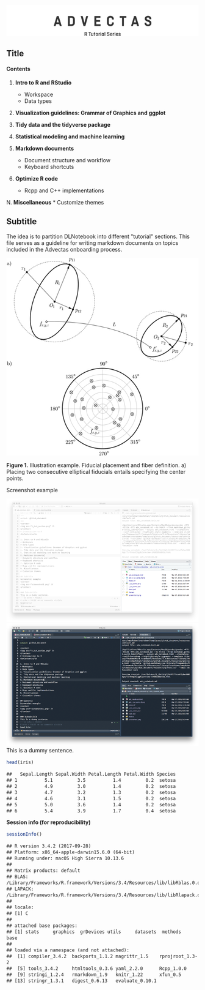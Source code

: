 <center>
<img src="r_tut_series.png" />
</center>

Title
--------

#### <b>Contents</b>

1.  <b>Intro to R and RStudio</b>
    -   Workspace
    -   Data types
2.  <b>Visualization guidelines: Grammar of Graphics and ggplot</b>

3.  <b>Tidy data and the tidyverse package</b>

4.  <b>Statistical modeling and machine learning</b>

5.  <b>Markdown documents</b>
    -   Document structure and workflow
    -   Keyboard shortcuts
6.  <b>Optimize R code</b>
    -   Rcpp and C++ implementations

N. <b>Miscellaneous</b> \* Customize themes

Subtitle
--------

The idea is to partition DLNotebook into different "tutorial" sections. This file serves as a guideline for writing markdown documents on topics included in the Advectas onboarding process.

<img src="illustration_test.jpg" />

<b>Figure 1.</b> Illustration example. Fiducial placement and fiber definition. a) Placing two consecutive elliptical fiducials entails specifying the center points.

Screenshot example
<center>
<img src="screen1.png" /> <img src="screen1-dark.png" />
</center>
This is a dummy sentence.

``` r
head(iris)
```

    ##   Sepal.Length Sepal.Width Petal.Length Petal.Width Species
    ## 1          5.1         3.5          1.4         0.2  setosa
    ## 2          4.9         3.0          1.4         0.2  setosa
    ## 3          4.7         3.2          1.3         0.2  setosa
    ## 4          4.6         3.1          1.5         0.2  setosa
    ## 5          5.0         3.6          1.4         0.2  setosa
    ## 6          5.4         3.9          1.7         0.4  setosa

<b>Session info (for reproducibility)</b>

``` r
sessionInfo()
```

    ## R version 3.4.2 (2017-09-28)
    ## Platform: x86_64-apple-darwin15.6.0 (64-bit)
    ## Running under: macOS High Sierra 10.13.6
    ## 
    ## Matrix products: default
    ## BLAS: /Library/Frameworks/R.framework/Versions/3.4/Resources/lib/libRblas.0.dylib
    ## LAPACK: /Library/Frameworks/R.framework/Versions/3.4/Resources/lib/libRlapack.dylib
    ## 
    ## locale:
    ## [1] C
    ## 
    ## attached base packages:
    ## [1] stats     graphics  grDevices utils     datasets  methods   base     
    ## 
    ## loaded via a namespace (and not attached):
    ##  [1] compiler_3.4.2  backports_1.1.2 magrittr_1.5    rprojroot_1.3-2
    ##  [5] tools_3.4.2     htmltools_0.3.6 yaml_2.2.0      Rcpp_1.0.0     
    ##  [9] stringi_1.2.4   rmarkdown_1.9   knitr_1.22      xfun_0.5       
    ## [13] stringr_1.3.1   digest_0.6.13   evaluate_0.10.1
